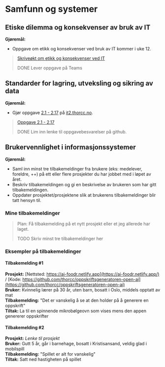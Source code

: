 # Samfunn og systemer

## Etiske dilemma og konsekvenser av bruk av IT

**Gjøremål:**
- Oppgave om etikk og konsekvenser ved bruk av IT kommer i uke 12.

> [Skriveøkt om etikk og konsekvenser ved IT](https://github.com/HenrikS-A/IT2-23-24/blob/main/3-prosjekt-og-mappearbeid/uke12/Henrik%20-%20Skrive%C3%B8kt%20etikk%20og%20konsekvenser%20ved%20IT.docx)
> 
> DONE Lever oppgave på Teams


## Standarder for lagring, utveksling og sikring av data

**Gjøremål:**
- Gjør oppgave [2.1  - 2.17](https://it2.thorcc.no/databehandling-og-algoritmer/oversikt) på [it2.thorcc.no](https://it2.thorcc.no).
  
> [Oppgave 2.1 - 2.17](https://github.com/HenrikS-A/IT2-23-24/tree/main/1-databehandling-og-algoritmer/oppgaver_oversikt)
> 
> DONE Lim inn lenke til oppgavebesvarelser på github.


## Brukervennlighet i informasjonssystemer

**Gjøremål:**
- Saml inn minst tre tilbakemeldinger fra brukere  (eks: medelever, foreldre, ++) på ett eller flere prosjekter du har jobbet med i løpet av året.
- Beskriv tilbakemeldingen og gi en beskrivelse av brukeren som har gitt tilbakemeldingen.
- Oppdater prosjektet/prosjektene slik at brukerens tilbakemeldinger blir tatt hensyn til.

### Mine tilbakemeldinger
> Plan: Få tilbakemelding på et nytt prosjekt eller et jeg allerede har laget.
> 
> TODO Skriv minst tre tilbakemeldinger her

### Eksempler på tilbakemeldinger

#### Tilbakemelding #1

**Prosjekt:** [Nettsted: https://ai-foodr.netlify.app](https://ai-foodr.netlify.app/) / [Kode: https://github.com/thorcc/oppskriftsgeneratoren-open-ai](https://github.com/thorcc/oppskriftsgeneratoren-open-ai)  
**Bruker:** Kvinnelig lærer på 30 år, uten barn, bosatt i Oslo, middels opptatt av mat  
**Tilbakemelding:** "Det er vanskelig å se at den holder på å generere en oppskrift"  
**Tiltak:** La til en spinnende mikrobølgeovn som vises mens den appen genererer oppskrifter

#### Tilbakemelding #2

**Prosjekt:** *Lenke til prosjekt*  
**Bruker:** Gutt 5 år, går i barnehage, bosatt i Kristisansand, veldig glad i mobilspill   
**Tilbakemelding:** "Spillet er alt for vanskelig"  
**Tiltak:** Satt ned hastigheten på spillet
